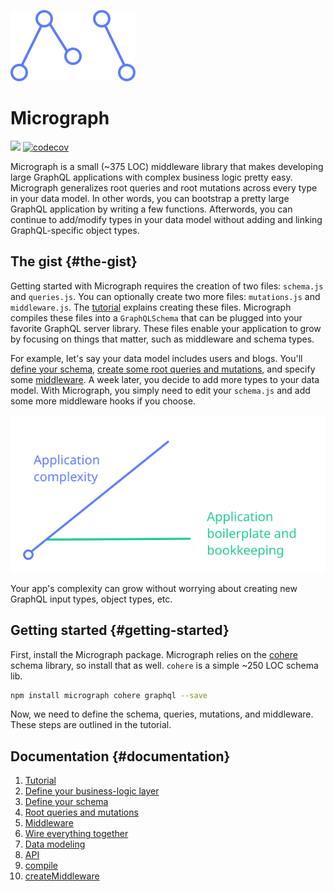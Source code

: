  ![](assets/logo.svg)
# Micrograph
![](https://travis-ci.org/dylnslck/micrograph.svg?branch=master) [![codecov](https://codecov.io/gh/dylnslck/micrograph/branch/master/graph/badge.svg)](https://codecov.io/gh/dylnslck/micrograph)

Micrograph is a small (~375 LOC) middleware library that makes developing large GraphQL applications with complex business logic pretty easy. Micrograph generalizes root queries and root mutations across every type in your data model. In other words, you can bootstrap a pretty large GraphQL application by writing a few functions. Afterwords, you can continue to add/modify types in your data model without adding and linking GraphQL-specific object types.

## The gist {#the-gist}
Getting started with Micrograph requires the creation of two files: `schema.js` and `queries.js`. You can optionally create two more files: `mutations.js` and `middleware.js`. The [tutorial](tutorial.md) explains creating these files. Micrograph compiles these files into a `GraphQLSchema` that can be plugged into your favorite GraphQL server library. These files enable your application to grow by focusing on things that matter, such as middleware and schema types.

For example, let's say your data model includes users and blogs. You'll [define your schema](tutorial/define-the-schema.md), [create some root queries and mutations](tutorial/root-queries-and-mutations.md), and specify some [middleware](tutorial/middleware.md). A week later, you decide to add more types to your data model. With Micrograph, you simply need to edit your `schema.js` and add some more middleware hooks if you choose.

![](assets/graph.svg)

Your app's complexity can grow without worrying about creating new GraphQL input types, object types, etc.

## Getting started {#getting-started}
First, install the Micrograph package. Micrograph relies on the [cohere](https://github.com/directlyio/cohere) schema library, so install that as well. `cohere` is a simple ~250 LOC schema lib.

```sh
npm install micrograph cohere graphql --save
```

Now, we need to define the schema, queries, mutations, and middleware. These steps are outlined in the tutorial.

## Documentation {#documentation}
1. [Tutorial](tutorial.md)
  1. [Define your business-logic layer](tutorial/define-business-logic.md)
  2. [Define your schema](tutorial/define-the-schema.md)
  3. [Root queries and mutations](tutorial/root-queries-and-mutations.md)
  4. [Middleware](tutorial/middleware.md)
  5. [Wire everything together](tutorial/wire-everything-together.md)
2. [Data modeling](data-modeling.md)
3. [API](api-reference.md)
  1. [compile](api/compile.md)
  2. [createMiddleware](api/create-middleware.md)
